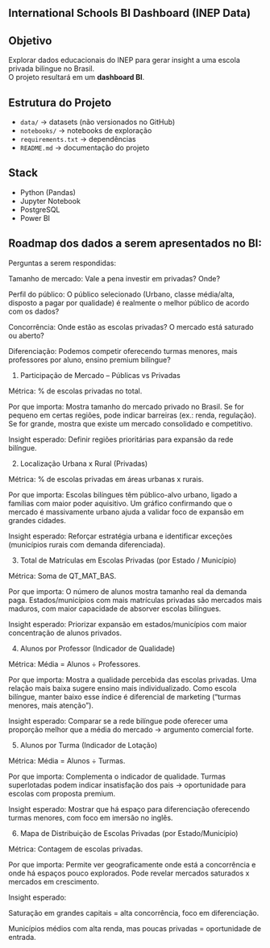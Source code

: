 ## International Schools BI Dashboard (INEP Data)

## Objetivo
Explorar dados educacionais do INEP para gerar insight a uma escola privada bilingue no Brasil.  
O projeto resultará em um **dashboard BI**.

## Estrutura do Projeto
- `data/` → datasets (não versionados no GitHub)
- `notebooks/` → notebooks de exploração
- `requirements.txt` → dependências
- `README.md` → documentação do projeto

## Stack
- Python (Pandas)
- Jupyter Notebook
- PostgreSQL
- Power BI


## Roadmap dos dados a serem apresentados no BI:
Perguntas a serem respondidas:

Tamanho de mercado: Vale a pena investir em privadas? Onde?

Perfil do público: O público selecionado (Urbano, classe média/alta, disposto a pagar por qualidade) é realmente o melhor público de acordo com os dados?

Concorrência: Onde estão as escolas privadas? O mercado está saturado ou aberto?

Diferenciação: Podemos competir oferecendo turmas menores, mais professores por aluno, ensino premium bilíngue? 



1. Participação de Mercado – Públicas vs Privadas

Métrica: % de escolas privadas no total.

Por que importa:
Mostra tamanho do mercado privado no Brasil. Se for pequeno em certas regiões, pode indicar barreiras (ex.: renda, regulação). Se for grande, mostra que existe um mercado consolidado e competitivo.

Insight esperado: Definir regiões prioritárias para expansão da rede bilíngue.

2. Localização Urbana x Rural (Privadas)

Métrica: % de escolas privadas em áreas urbanas x rurais.

Por que importa:
Escolas bilíngues têm público-alvo urbano, ligado a famílias com maior poder aquisitivo.
Um gráfico confirmando que o mercado é massivamente urbano ajuda a validar foco de expansão em grandes cidades.

Insight esperado: Reforçar estratégia urbana e identificar exceções (municípios rurais com demanda diferenciada).

3. Total de Matrículas em Escolas Privadas (por Estado / Município)

Métrica: Soma de QT_MAT_BAS.

Por que importa:
O número de alunos mostra tamanho real da demanda paga.
Estados/municípios com mais matrículas privadas são mercados mais maduros, com maior capacidade de absorver escolas bilíngues.

Insight esperado: Priorizar expansão em estados/municípios com maior concentração de alunos privados.

4. Alunos por Professor (Indicador de Qualidade)

Métrica: Média = Alunos ÷ Professores.

Por que importa:
Mostra a qualidade percebida das escolas privadas. Uma relação mais baixa sugere ensino mais individualizado.
Como escola bilíngue, manter baixo esse índice é diferencial de marketing (“turmas menores, mais atenção”).

Insight esperado: Comparar se a rede bilíngue pode oferecer uma proporção melhor que a média do mercado → argumento comercial forte.

5. Alunos por Turma (Indicador de Lotação)

Métrica: Média = Alunos ÷ Turmas.

Por que importa:
Complementa o indicador de qualidade. Turmas superlotadas podem indicar insatisfação dos pais → oportunidade para escolas com proposta premium.

Insight esperado: Mostrar que há espaço para diferenciação oferecendo turmas menores, com foco em imersão no inglês.

6. Mapa de Distribuição de Escolas Privadas (por Estado/Município)

Métrica: Contagem de escolas privadas.

Por que importa:
Permite ver geograficamente onde está a concorrência e onde há espaços pouco explorados.
Pode revelar mercados saturados x mercados em crescimento.

Insight esperado:

Saturação em grandes capitais = alta concorrência, foco em diferenciação.

Municípios médios com alta renda, mas poucas privadas = oportunidade de entrada.

